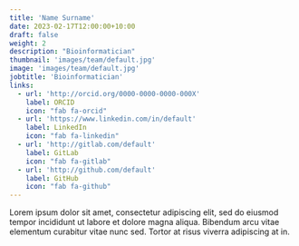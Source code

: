 ```yaml
---
title: 'Name Surname'
date: 2023-02-17T12:00:00+10:00
draft: false
weight: 2
description: "Bioinformatician"
thumbnail: 'images/team/default.jpg'
image: 'images/team/default.jpg'
jobtitle: 'Bioinformatician'
links:
  - url: 'http://orcid.org/0000-0000-0000-000X'
    label: ORCID
    icon: "fab fa-orcid"
  - url: 'https://www.linkedin.com/in/default'
    label: LinkedIn
    icon: "fab fa-linkedin"
  - url: 'http://gitlab.com/default'
    label: GitLab
    icon: "fab fa-gitlab"
  - url: 'http://github.com/default'
    label: GitHub
    icon: "fab fa-github"
---
```


Lorem ipsum dolor sit amet, consectetur adipiscing elit, sed do eiusmod tempor incididunt ut labore et dolore magna aliqua. Bibendum arcu vitae elementum curabitur vitae nunc sed. Tortor at risus viverra adipiscing at in.
